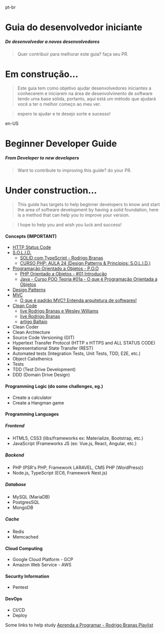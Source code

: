 pt-br
# Guia do desenvolvedor iniciante
##### De desenvolvedor a novos desenvolvedores
> Quer contribuir para melhorar este guia? faça seu PR.

# Em construção...

>Este guia tem como objetivo ajudar desenvolvedores iniciantes a conhecerem e iniciarem na área de desenvolvimento de software tendo uma base sólida, portanto, aqui está um método que ajudará você a ter o melhor começo ao meu ver.

>espero te ajudar e te desejo sorte e sucesso!

en-US

# Beginner Developer Guide
##### From Developer to new developers
> Want to contribute to improving this guide? do your PR.

# Under construction...

>This guide has targets to help beginner developers to know and start the area of software development by having a solid foundation, here is a method that can help you to improve your version.

>I hope to help you and wish you luck and success!


#### Concepts (IMPORTANT)
- [HTTP Status Code](https://developer.mozilla.org/en-US/docs/Web/HTTP/Status)
- [S.O.L.I.D.](https://medium.com/desenvolvendo-com-paixao/o-que-%C3%A9-solid-o-guia-completo-para-voc%C3%AA-entender-os-5-princ%C3%ADpios-da-poo-2b937b3fc530)
  - [SOLID com TypeScript - Rodrigo Branas](https://www.youtube.com/watch?v=899Qa6sQcRc&ab_channel=RodrigoBranas)
  - [CURSO PHP: AULA 24 (Design Patterns & Princípios: S.O.L.I.D.)](https://www.youtube.com/watch?v=Sg7eItfqOwM&ab_channel=85bits%28developer%29)
- [Programação Orientado a Objetos - P.O.O](https://www.devmedia.com.br/os-4-pilares-da-programacao-orientada-a-objetos/9264)
  - [PHP Orientado a Objetos - #01 Introdução](https://www.youtube.com/watch?v=hzy_P_H-1CQ&list=PLwXQLZ3FdTVEau55kNj_zLgpXL4JZUg8I&ab_channel=NodeStudioTreinamentos)
  - [Java - Curso POO Teoria #01a - O que é Programação Orientada a Objetos](https://www.youtube.com/watch?v=KlIL63MeyMY&list=PLHz_AreHm4dkqe2aR0tQK74m8SFe-aGsY&ab_channel=CursoemV%C3%ADdeo)
- [Design Patterns](https://www.opus-software.com.br/design-patterns/)
- [MVC](https://youtu.be/jyTNhT67ZyY?t=12)
  - [O que é padrão MVC? Entenda arquitetura de softwares!](https://www.lewagon.com/pt-BR/blog/o-que-e-padrao-mvc#:~:text=O%20MVC%20%C3%A9%20uma%20sigla,sejam%20mais%20r%C3%A1pidas%20e%20din%C3%A2micas.)
- [Clean Code](https://www.googleadservices.com/pagead/aclk?sa=L&ai=DChcSEwi19vaS_oj6AhUSMpEKHYgCBxgYABAKGgJjZQ&ohost=www.google.com&cid=CAESauD2EKg-xQZG26zlwsZ6PV5k3eUShxIvc0cHp-HkV7nYBhU0Fu_1qVgs4AVuYfKN7x9Ye5AZECDH-KmGF-Vj6EvdMqNVtICmiDP_wqOzG-B_M4mHBIDjF8ryuLhTdb7PJ8Q9MHzKOZ1H3h4&sig=AOD64_1RuwhZ-TxYydptgP3H4toPWnjCsg&ctype=5&q=&ved=2ahUKEwjexe-S_oj6AhV4qJUCHeN2CfYQ9aACKAB6BAgEEAs&adurl=)
  - [live Rodrigo Branas e Wesley Williams](https://www.youtube.com/watch?v=Jw3oqUyPsL4)
  - [live Rodrigo Branas](https://www.youtube.com/watch?v=tlqpNTFa_YQ)
  - [artigo Baltaio](https://balta.io/artigos/clean-code)
- Clean Coder
- Clean Archtecture
- Source Code Versioning (GIT)
- Hypertext Transfer Protocol (HTTP x HTTPS and ALL STATUS CODE)
- Representational State Transfer (REST)
- Automated tests (Integration Tests, Unit Tests, TDD, E2E, etc.)
- Object Calisthenics
- Tests
- TDD (Test Drive Development)
- DDD (Domain Drive Design)

#### Programming Logic (do some challenges, eg.)
- Create a calculator
- Create a Hangman game

#### Programming Languages

##### Frontend
- HTML5, CSS3 (libs/frameworks ex: Materialize, Bootstrap, etc.)
- JavaScript (Frameworks JS (ex: Vue.js, React, Angular, etc.)

##### Backend
- PHP (PSR's PHP, Framework LARAVEL, CMS PHP (WordPress))
- Node.js, TypeScript (EC6, Framework Nest.js)

##### Database
- MySQL (MariaDB)
- PostgresSQL
- MongoDB

##### Cache
- Redis
- Memcached

#### Cloud Computing
- Google Cloud Platform - GCP
- Amazon Web Service - AWS

#### Security Information
- Pentest

#### DevOps
- CI/CD
- Deploy


Some links to help study
[Aprenda a Programar - Rodrigo Branas Playlist](https://www.youtube.com/playlist?list=PLQCmSnNFVYnSP1w3ugIZbxwR-QLO1hvlR)
